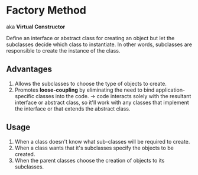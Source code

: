 # Factory Method <!-- aka Virtual Constructor -->
aka __Virtual Constructor__
<!-- https://www.javatpoint.com/factory-method-design-pattern -->
Define an interface or abstract class for creating an object but let the subclasses decide which class to instantiate. In other words, subclasses  are responsible to create the instance of the class.

## Advantages
1. Allows the subclasses to choose the type of objects to create.
2. Promotes __loose-coupling__ by eliminating the need to bind application-specific classes into the code. -> code interacts solely with the resultant interface or abstract class, so it'll work with any classes that implement the interface or that extends the abstract class.

## Usage
1. When a class doesn't know what sub-classes will be required to create.
2. When a class wants that it's subclasses specify the objects to be created.
3. When the parent classes choose the creation of objects to its subclasses.


